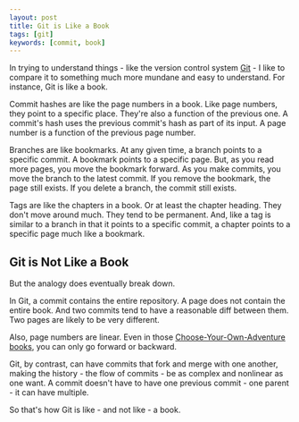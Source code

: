 ```yaml
---
layout: post
title: Git is Like a Book
tags: [git]
keywords: [commit, book]
---
```


In trying to understand things - like the version control system [Git](https://git-scm.com/) - I like to compare it to something much more mundane and easy to understand. For instance, Git is like a book.

Commit hashes are like the page numbers in a book. Like page numbers, they point to a specific place. They're also a function of the previous one. A commit's hash uses the previous commit's hash as part of its input. A page number is a function of the previous page number.

Branches are like bookmarks. At any given time, a branch points to a specific commit. A bookmark points to a specific page. But, as you read more pages, you move the bookmark forward. As you make commits, you move the branch to the latest commit. If you remove the bookmark, the page still exists. If you delete a branch, the commit still exists.

Tags are like the chapters in a book. Or at least the chapter heading. They don't move around much. They tend to be permanent. And, like a tag is similar to a branch in that it points to a specific commit, a chapter points to a specific page much like a bookmark.

## Git is Not Like a Book

But the analogy does eventually break down.

In Git, a commit contains the entire repository. A page does not contain the entire book. And two commits tend to have a reasonable diff between them. Two pages are likely to be very different.

Also, page numbers are linear. Even in those [Choose-Your-Own-Adventure books](https://www.amazon.com/s?k=choose+your+own+adventure+books&tag=hendrixjoseph-20), you can only go forward or backward.

Git, by contrast, can have commits that fork and merge with one another, making the history - the flow of commits - be as complex and nonlinear as one want. A commit doesn't have to have one previous commit - one parent - it can have multiple.

So that's how Git is like - and not like - a book.